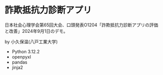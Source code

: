 # 詐欺抵抗力診断アプリ

日本社会心理学会第65回大会、口頭発表O1204「詐欺抵抗力診断アプリの評価と改善」2024年9月1日のデモ。

by 小久保温(八戸工業大学)

* Python 3.12.2
* openpyxl
* pandas
* jinja2

